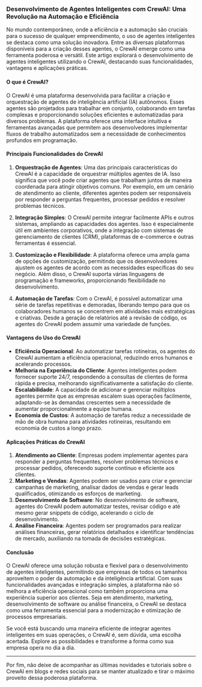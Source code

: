 ### **Desenvolvimento de Agentes Inteligentes com CrewAI: Uma Revolução na Automação e Eficiência**

No mundo contemporâneo, onde a eficiência e a automação são cruciais para o sucesso de qualquer empreendimento, o uso de agentes inteligentes se destaca como uma solução inovadora. Entre as diversas plataformas disponíveis para a criação desses agentes, o CrewAI emerge como uma ferramenta poderosa e versátil. Este artigo explorará o desenvolvimento de agentes inteligentes utilizando o CrewAI, destacando suas funcionalidades, vantagens e aplicações práticas.

#### **O que é CrewAI?**

O CrewAI é uma plataforma desenvolvida para facilitar a criação e orquestração de agentes de inteligência artificial (IA) autônomos. Esses agentes são projetados para trabalhar em conjunto, colaborando em tarefas complexas e proporcionando soluções eficientes e automatizadas para diversos problemas. A plataforma oferece uma interface intuitiva e ferramentas avançadas que permitem aos desenvolvedores implementar fluxos de trabalho automatizados sem a necessidade de conhecimentos profundos em programação.

#### **Principais Funcionalidades do CrewAI**

1. **Orquestração de Agentes**: Uma das principais características do CrewAI é a capacidade de orquestrar múltiplos agentes de IA. Isso significa que você pode criar agentes que trabalham juntos de maneira coordenada para atingir objetivos comuns. Por exemplo, em um cenário de atendimento ao cliente, diferentes agentes podem ser responsáveis por responder a perguntas frequentes, processar pedidos e resolver problemas técnicos.

2. **Integração Simples**: O CrewAI permite integrar facilmente APIs e outros sistemas, ampliando as capacidades dos agentes. Isso é especialmente útil em ambientes corporativos, onde a integração com sistemas de gerenciamento de clientes (CRM), plataformas de e-commerce e outras ferramentas é essencial.

3. **Customização e Flexibilidade**: A plataforma oferece uma ampla gama de opções de customização, permitindo que os desenvolvedores ajustem os agentes de acordo com as necessidades específicas do seu negócio. Além disso, o CrewAI suporta várias linguagens de programação e frameworks, proporcionando flexibilidade no desenvolvimento.

4. **Automação de Tarefas**: Com o CrewAI, é possível automatizar uma série de tarefas repetitivas e demoradas, liberando tempo para que os colaboradores humanos se concentrem em atividades mais estratégicas e criativas. Desde a geração de relatórios até a revisão de código, os agentes do CrewAI podem assumir uma variedade de funções.

#### **Vantagens do Uso do CrewAI**

- **Eficiência Operacional**: Ao automatizar tarefas rotineiras, os agentes do CrewAI aumentam a eficiência operacional, reduzindo erros humanos e acelerando processos.
- **Melhoria na Experiência do Cliente**: Agentes inteligentes podem fornecer suporte 24/7, respondendo a consultas de clientes de forma rápida e precisa, melhorando significativamente a satisfação do cliente.
- **Escalabilidade**: A capacidade de adicionar e gerenciar múltiplos agentes permite que as empresas escalem suas operações facilmente, adaptando-se às demandas crescentes sem a necessidade de aumentar proporcionalmente a equipe humana.
- **Economia de Custos**: A automação de tarefas reduz a necessidade de mão de obra humana para atividades rotineiras, resultando em economia de custos a longo prazo.

#### **Aplicações Práticas do CrewAI**

1. **Atendimento ao Cliente**: Empresas podem implementar agentes para responder a perguntas frequentes, resolver problemas técnicos e processar pedidos, oferecendo suporte contínuo e eficiente aos clientes.
2. **Marketing e Vendas**: Agentes podem ser usados para criar e gerenciar campanhas de marketing, analisar dados de vendas e gerar leads qualificados, otimizando os esforços de marketing.
3. **Desenvolvimento de Software**: No desenvolvimento de software, agentes do CrewAI podem automatizar testes, revisar código e até mesmo gerar snippets de código, acelerando o ciclo de desenvolvimento.
4. **Análise Financeira**: Agentes podem ser programados para realizar análises financeiras, gerar relatórios detalhados e identificar tendências de mercado, auxiliando na tomada de decisões estratégicas.

#### **Conclusão**

O CrewAI oferece uma solução robusta e flexível para o desenvolvimento de agentes inteligentes, permitindo que empresas de todos os tamanhos aproveitem o poder da automação e da inteligência artificial. Com suas funcionalidades avançadas e integração simples, a plataforma não só melhora a eficiência operacional como também proporciona uma experiência superior aos clientes. Seja em atendimento, marketing, desenvolvimento de software ou análise financeira, o CrewAI se destaca como uma ferramenta essencial para a modernização e otimização de processos empresariais.

Se você está buscando uma maneira eficiente de integrar agentes inteligentes em suas operações, o CrewAI é, sem dúvida, uma escolha acertada. Explore as possibilidades e transforme a forma como sua empresa opera no dia a dia.

---

Por fim, não deixe de acompanhar as últimas novidades e tutoriais sobre o CrewAI em blogs e redes sociais para se manter atualizado e tirar o máximo proveito dessa poderosa plataforma.